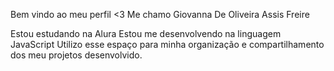 Bem vindo ao meu perfil <3
Me chamo Giovanna De Oliveira Assis Freire

Estou estudando na Alura
Estou me desenvolvendo na linguagem JavaScript
Utilizo esse espaço para minha organização e compartilhamento dos meu projetos desenvolvido.
